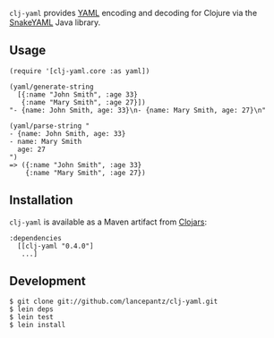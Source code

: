 `clj-yaml` provides [YAML](http://yaml.org) encoding and decoding for Clojure via the [SnakeYAML](http://code.google.com/p/snakeyaml/) Java library.

## Usage

    (require '[clj-yaml.core :as yaml])
    
    (yaml/generate-string
      [{:name "John Smith", :age 33}
       {:name "Mary Smith", :age 27}])
    "- {name: John Smith, age: 33}\n- {name: Mary Smith, age: 27}\n"

    (yaml/parse-string "
    - {name: John Smith, age: 33}
    - name: Mary Smith
      age: 27
    ")
    => ({:name "John Smith", :age 33}
        {:name "Mary Smith", :age 27})

## Installation

`clj-yaml` is available as a Maven artifact from [Clojars](http://clojars.org/clj-yaml):

    :dependencies
      [[clj-yaml "0.4.0"]
       ...]

## Development

    $ git clone git://github.com/lancepantz/clj-yaml.git
    $ lein deps
    $ lein test
    $ lein install
